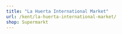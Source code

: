 ```yaml
---
title: "La Huerta International Market"
url: /kent/la-huerta-international-market/
shop: Supermarkt
---
```

